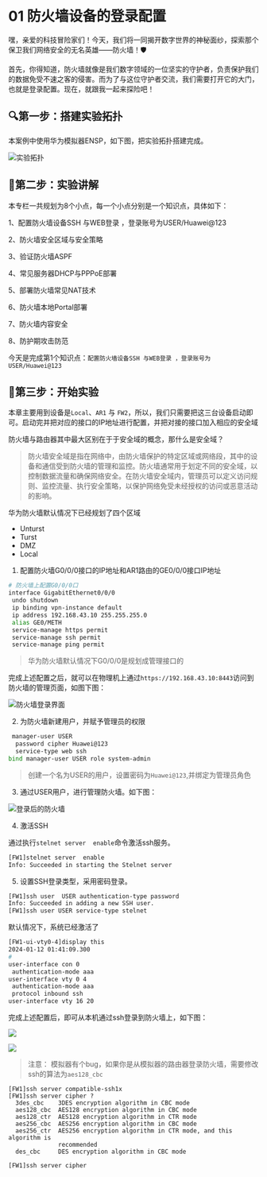 # 01 防火墙设备的登录配置


嘿，亲爱的科技冒险家们！今天，我们将一同揭开数字世界的神秘面纱，探索那个保卫我们网络安全的无名英雄——防火墙！🛡️

首先，你得知道，防火墙就像是我们数字领域的一位坚实的守护者，负责保护我们的数据免受不速之客的侵害。而为了与这位守护者交流，我们需要打开它的大门，也就是登录配置。现在，就跟我一起来探险吧！


## 🔍第一步：搭建实验拓扑

本案例中使用华为模拟器ENSP，如下图，把实验拓扑搭建完成。


![实验拓扑](https://didiplus.oss-cn-hangzhou.aliyuncs.com/20240111214648.png)

## 🔑第二步：实验讲解

本专栏一共规划为8个小点，每一个小点分别是一个知识点，具体如下：

1、配置防火墙设备SSH 与WEB登录 ，登录账号为USER/Huawei@123

2、防火墙安全区域与安全策略

3、验证防火墙ASPF

4、常见服务器DHCP与PPPoE部署

5、部署防火墙常见NAT技术

6、防火墙本地Portal部署

7、防火墙内容安全

8、防护期攻击防范

今天是完成第1个知识点：`配置防火墙设备SSH 与WEB登录 ，登录账号为USER/Huawei@123`


## 🚀第三步：开始实验

本章主要用到设备是`Local`、`AR1` 与 `FW2`，所以，我们只需要把这三台设备启动即可。启动完并把对应的接口的IP地址进行配置，并把对接的接口加入相应的安全域

防火墙与路由器其中最大区别在于于安全域的概念，那什么是安全域？

> 防火墙安全域是指在网络中，由防火墙保护的特定区域或网络段，其中的设备和通信受到防火墙的管理和监控。防火墙通常用于划定不同的安全域，以控制数据流量和确保网络安全。在防火墙安全域内，管理员可以定义访问规则、监控流量、执行安全策略，以保护网络免受未经授权的访问或恶意活动的影响。

华为防火墙默认情况下已经规划了四个区域

- Unturst
- Turst
- DMZ
- Local



1. 配置防火墙G0/0/0接口的IP地址和AR1路由的GE0/0/0接口IP地址
   
```bash
# 防火墙上配置G0/0/0口
interface GigabitEthernet0/0/0
 undo shutdown
 ip binding vpn-instance default
 ip address 192.168.43.10 255.255.255.0
 alias GE0/METH
 service-manage https permit
 service-manage ssh permit
 service-manage ping permit
```
> 华为防火墙默认情况下G0/0/0是规划成管理接口的

完成上述配置之后，就可以在物理机上通过`https://192.168.43.10:8443`访问到防火墙的管理页面，如图下图：

![防火墙登录界面](https://didiplus.oss-cn-hangzhou.aliyuncs.com/20240112091646.png)

2. 为防火墙新建用户，并赋予管理员的权限

```bash
 manager-user USER
  password cipher Huawei@123
  service-type web ssh
bind manager-user USER role system-admin
```

> 创建一个名为USER的用户，设置密码为`Huawei@123`,并绑定为管理员角色

3. 通过USER用户，进行管理防火墙。如下图：

![登录后的防火墙](https://didiplus.oss-cn-hangzhou.aliyuncs.com/20240112093011.png)

4. 激活SSH

通过执行`stelnet server  enable`命令激活ssh服务。
```bash
[FW1]stelnet server  enable 
Info: Succeeded in starting the Stelnet server
```

5. 设置SSH登录类型，采用密码登录。
   
```bash
[FW1]ssh user  USER authentication-type password 
Info: Succeeded in adding a new SSH user.
[FW1]ssh user USER service-type stelnet
```

默认情况下，系统已经激活了
```bash
[FW1-ui-vty0-4]display this 
2024-01-12 01:41:09.300 
#
user-interface con 0
 authentication-mode aaa
user-interface vty 0 4
 authentication-mode aaa
 protocol inbound ssh
user-interface vty 16 20
```

完成上述配置后，即可从本机通过ssh登录到防火墙上，如下图：

![](https://didiplus.oss-cn-hangzhou.aliyuncs.com/20240112093638.png)

![](https://didiplus.oss-cn-hangzhou.aliyuncs.com/20240112093857.png)


> 注意：
> 模拟器有个bug，如果你是从模拟器的路由器登录防火墙，需要修改ssh的算法为`aes128_cbc`
```
[FW1]ssh server compatible-ssh1x
[FW1]ssh server cipher ?
  3des_cbc    3DES encryption algorithm in CBC mode
  aes128_cbc  AES128 encryption algorithm in CBC mode
  aes128_ctr  AES128 encryption algorithm in CTR mode
  aes256_cbc  AES256 encryption algorithm in CBC mode
  aes256_ctr  AES256 encryption algorithm in CTR mode, and this algorithm is
              recommended
  des_cbc     DES encryption algorithm in CBC mode

[FW1]ssh server cipher 
```